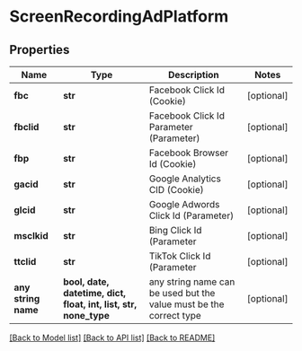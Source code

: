 # ScreenRecordingAdPlatform


## Properties
Name | Type | Description | Notes
------------ | ------------- | ------------- | -------------
**fbc** | **str** | Facebook Click Id (Cookie) | [optional] 
**fbclid** | **str** | Facebook Click Id Parameter (Parameter) | [optional] 
**fbp** | **str** | Facebook Browser Id (Cookie) | [optional] 
**gacid** | **str** | Google Analytics CID (Cookie) | [optional] 
**glcid** | **str** | Google Adwords Click Id (Parameter) | [optional] 
**msclkid** | **str** | Bing Click Id (Parameter | [optional] 
**ttclid** | **str** | TikTok Click Id (Parameter | [optional] 
**any string name** | **bool, date, datetime, dict, float, int, list, str, none_type** | any string name can be used but the value must be the correct type | [optional]

[[Back to Model list]](../README.md#documentation-for-models) [[Back to API list]](../README.md#documentation-for-api-endpoints) [[Back to README]](../README.md)


